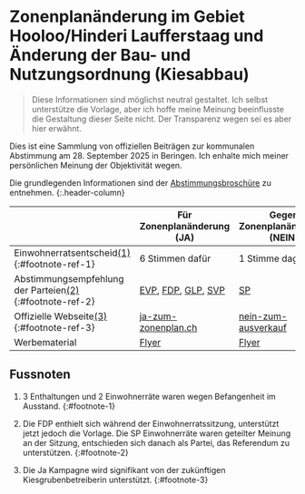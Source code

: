 # Zonenplanänderung im Gebiet Hooloo/Hinderi Laufferstaag und Änderung der Bau- und Nutzungsordnung (Kiesabbau)

> Diese Informationen sind möglichst neutral gestaltet. Ich selbst unterstütze die Vorlage, aber ich hoffe meine Meinung beeinflusste die Gestaltung dieser Seite nicht. Der Transparenz wegen sei es aber hier erwähnt.

Dies ist eine Sammlung von offiziellen Beiträgen zur kommunalen Abstimmung am 28. September 2025 in Beringen. Ich enhalte mich meiner persönlichen Meinung der Objektivität wegen.

Die grundlegenden Informationen sind der
[Abstimmungsbroschüre](https://www.beringen.ch/uploads/files/pdf/Behoerde-Politik/Abstimmungen-Wahlen/Kommunale%20Abstimmungen%20Broschuren/Abstimmungsbroschure%20Zonenplananderung%20Hooloo_Hinderi%20Laufferstaag%20Kiesabbau.pdf)
zu entnehmen.
{:.header-column}

| | Für Zonenplanänderung (JA) | Gegen Zonenplanänderung (NEIN) | 
|---|---|---|
| Einwohnerratsentscheid[(1)](#footnote-1){:#footnote-ref-1} | 6 Stimmen dafür | 1 Stimme dagegen |
|Abstimmungsempfehlung der Parteien[(2)](#footnote-2){:#footnote-ref-2}| [EVP](https://evp-sh.ch/), [FDP](https://www.fdp-sh.ch), [GLP](https://sh.grunliberale.ch/), [SVP](https://www.svp-sh.ch/) | [SP](https://spsh.ch/) |
|Offizielle Webseite[(3)](#footnote-3){:#footnote-ref-3}| [ja-zum-zonenplan.ch](https://ja-zum-zonenplan.ch/) | [nein-zum-ausverkauf](https://beringen.spsh.ch/blog/2025/09/05/nein-zum-ausverkauf/) |
|Werbematerial| [Flyer](https://ja-zum-zonenplan.ch/documents/Abstimmungsflyer-Zonenplanaenderung.pdf) | [Flyer](https://beringen.spsh.ch/wp-content/uploads/sites/7/2025/09/250827_Beringen_Nein_Kiesgrube_Flyer_A5.pdf#page=1.00&gsr=0) |

## Fussnoten

1. 3 Enthaltungen und 2 Einwohnerräte waren wegen Befangenheit im Ausstand.
{:#footnote-1}

1. Die FDP enthielt sich während der Einwohnerratssitzung, unterstützt jetzt jedoch die Vorlage. Die SP Einwohnerräte waren geteilter Meinung an der Sitzung, entschieden sich danach als Partei, das Referendum zu unterstützen.
{:#footnote-2}

1. Die Ja Kampagne wird signifikant von der zukünftigen Kiesgrubenbetreiberin unterstützt.
{:#footnote-3}
